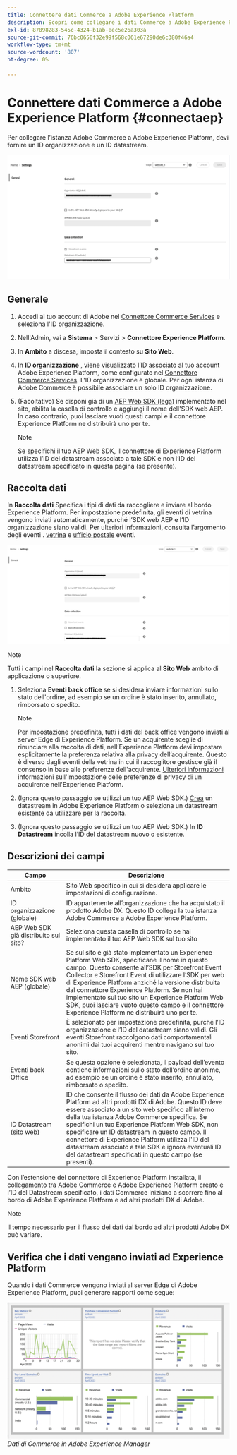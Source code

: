 ```yaml
---
title: Connettere dati Commerce a Adobe Experience Platform
description: Scopri come collegare i dati Commerce a Adobe Experience Platform.
exl-id: 87898283-545c-4324-b1ab-eec5e26a303a
source-git-commit: 76bc0650f32e99f568c061e67290de6c380f46a4
workflow-type: tm+mt
source-wordcount: '807'
ht-degree: 0%

---
```


# Connettere dati Commerce a Adobe Experience Platform {#connectaep}

Per collegare l’istanza Adobe Commerce a Adobe Experience Platform, devi fornire un ID organizzazione e un ID datastream.

![Configurazione del connettore di Experience Platform](assets/epc-config-sf.png)

## Generale

1. Accedi al tuo account di Adobe nel [Connettore Commerce Services](../landing/saas.md#organizationid) e seleziona l&#39;ID organizzazione.

1. Nell&#39;Admin, vai a **Sistema** > Servizi > **Connettore Experience Platform**.

1. In **Ambito** a discesa, imposta il contesto su **Sito Web**.

1. In **ID organizzazione** , viene visualizzato l’ID associato al tuo account Adobe Experience Platform, come configurato nel [Connettore Commerce Services](../landing/saas.md#organizationid). L&#39;ID organizzazione è globale. Per ogni istanza di Adobe Commerce è possibile associare un solo ID organizzazione.

1. (Facoltativo) Se disponi già di un [AEP Web SDK (lega)](https://experienceleague.adobe.com/docs/experience-platform/edge/home.html) implementato nel sito, abilita la casella di controllo e aggiungi il nome dell&#39;SDK web AEP. In caso contrario, puoi lasciare vuoti questi campi e il connettore Experience Platform ne distribuirà uno per te.

   >[!NOTE]
   >
   >Se specifichi il tuo AEP Web SDK, il connettore di Experience Platform utilizza l’ID del datastream associato a tale SDK e non l’ID del datastream specificato in questa pagina (se presente).

## Raccolta dati

In **Raccolta dati** Specifica i tipi di dati da raccogliere e inviare al bordo Experience Platform. Per impostazione predefinita, gli eventi di vetrina vengono inviati automaticamente, purché l’SDK web AEP e l’ID organizzazione siano validi. Per ulteriori informazioni, consulta l’argomento degli eventi . [vetrina](events.md#storefront-events) e [ufficio postale](events.md#back-office-events) eventi.

![Configurazione del connettore di Experience Platform](assets/epc-config-dc.png)

>[!NOTE]
>
>Tutti i campi nel **Raccolta dati** la sezione si applica al **Sito Web** ambito di applicazione o superiore.

1. Seleziona **Eventi back office** se si desidera inviare informazioni sullo stato dell&#39;ordine, ad esempio se un ordine è stato inserito, annullato, rimborsato o spedito.

   >[!NOTE]
   >
   >Per impostazione predefinita, tutti i dati del back office vengono inviati al server Edge di Experience Platform. Se un acquirente sceglie di rinunciare alla raccolta di dati, nell’Experience Platform devi impostare esplicitamente la preferenza relativa alla privacy dell’acquirente. Questo è diverso dagli eventi della vetrina in cui il raccoglitore gestisce già il consenso in base alle preferenze dell&#39;acquirente. [Ulteriori informazioni](https://experienceleague.adobe.com/docs/experience-platform/landing/governance-privacy-security/consent/adobe/dataset.html) informazioni sull&#39;impostazione delle preferenze di privacy di un acquirente nell&#39;Experience Platform.

1. (Ignora questo passaggio se utilizzi un tuo AEP Web SDK.) [Crea](https://experienceleague.adobe.com/docs/experience-platform/edge/datastreams/configure.html#create) un datastream in Adobe Experience Platform o seleziona un datastream esistente da utilizzare per la raccolta.

1. (Ignora questo passaggio se utilizzi un tuo AEP Web SDK.) In **ID Datastream** incolla l’ID del datastream nuovo o esistente.

## Descrizioni dei campi

| Campo | Descrizione |
|--- |--- |
| Ambito | Sito Web specifico in cui si desidera applicare le impostazioni di configurazione. |
| ID organizzazione (globale) | ID appartenente all’organizzazione che ha acquistato il prodotto Adobe DX. Questo ID collega la tua istanza Adobe Commerce a Adobe Experience Platform. |
| AEP Web SDK già distribuito sul sito? | Seleziona questa casella di controllo se hai implementato il tuo AEP Web SDK sul tuo sito |
| Nome SDK web AEP (globale) | Se sul sito è già stato implementato un Experience Platform Web SDK, specificane il nome in questo campo. Questo consente all’SDK per Storefront Event Collector e Storefront Event di utilizzare l’SDK per web di Experience Platform anziché la versione distribuita dal connettore Experience Platform. Se non hai implementato sul tuo sito un Experience Platform Web SDK, puoi lasciare vuoto questo campo e il connettore Experience Platform ne distribuirà uno per te. |
| Eventi Storefront | È selezionato per impostazione predefinita, purché l’ID organizzazione e l’ID del datastream siano validi. Gli eventi Storefront raccolgono dati comportamentali anonimi dai tuoi acquirenti mentre navigano sul tuo sito. |
| Eventi back Office | Se questa opzione è selezionata, il payload dell’evento contiene informazioni sullo stato dell’ordine anonime, ad esempio se un ordine è stato inserito, annullato, rimborsato o spedito. |
| ID Datastream (sito web) | ID che consente il flusso dei dati da Adobe Experience Platform ad altri prodotti DX di Adobe. Questo ID deve essere associato a un sito web specifico all&#39;interno della tua istanza Adobe Commerce specifica. Se specifichi un tuo Experience Platform Web SDK, non specificare un ID datastream in questo campo. Il connettore di Experience Platform utilizza l&#39;ID del datastream associato a tale SDK e ignora eventuali ID del datastream specificati in questo campo (se presenti). |

Con l’estensione del connettore di Experience Platform installata, il collegamento tra Adobe Commerce e Adobe Experience Platform creato e l’ID del Datastream specificato, i dati Commerce iniziano a scorrere fino al bordo di Adobe Experience Platform e ad altri prodotti DX di Adobe.

>[!NOTE]
>
> Il tempo necessario per il flusso dei dati dal bordo ad altri prodotti Adobe DX può variare.

## Verifica che i dati vengano inviati ad Experience Platform

Quando i dati Commerce vengono inviati al server Edge di Adobe Experience Platform, puoi generare rapporti come segue:

![Dati di Commerce in Adobe Experience Manager](assets/aem-data-1.png)
_Dati di Commerce in Adobe Experience Manager_
